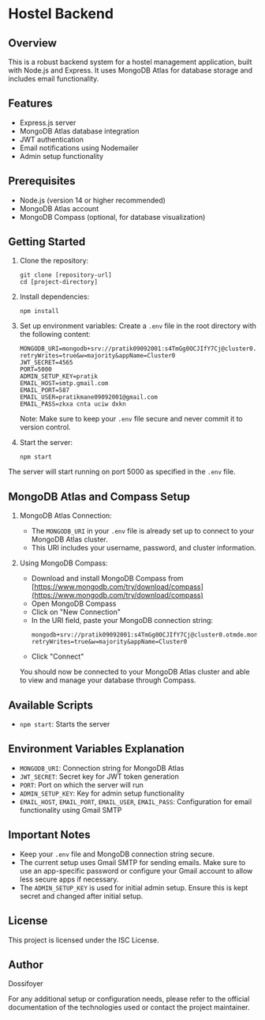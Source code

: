 # Hostel Backend

## Overview

This is a robust backend system for a hostel management application, built with Node.js and Express. It uses MongoDB Atlas for database storage and includes email functionality.

## Features

- Express.js server
- MongoDB Atlas database integration
- JWT authentication
- Email notifications using Nodemailer
- Admin setup functionality

## Prerequisites

- Node.js (version 14 or higher recommended)
- MongoDB Atlas account
- MongoDB Compass (optional, for database visualization)

## Getting Started

1. Clone the repository:

   ```
   git clone [repository-url]
   cd [project-directory]
   ```

2. Install dependencies:

   ```
   npm install
   ```

3. Set up environment variables:
   Create a `.env` file in the root directory with the following content:

   ```
   MONGODB_URI=mongodb+srv://pratik09092001:s4TmGg0OCJIfY7Cj@cluster0.otmde.mongodb.net/?retryWrites=true&w=majority&appName=Cluster0
   JWT_SECRET=4565
   PORT=5000
   ADMIN_SETUP_KEY=pratik
   EMAIL_HOST=smtp.gmail.com
   EMAIL_PORT=587
   EMAIL_USER=pratikmane09092001@gmail.com
   EMAIL_PASS=zkxa cnta uciw dxkn
   ```

   Note: Make sure to keep your `.env` file secure and never commit it to version control.

4. Start the server:
   ```
   npm start
   ```

The server will start running on port 5000 as specified in the `.env` file.

## MongoDB Atlas and Compass Setup

1. MongoDB Atlas Connection:

   - The `MONGODB_URI` in your `.env` file is already set up to connect to your MongoDB Atlas cluster.
   - This URI includes your username, password, and cluster information.

2. Using MongoDB Compass:

   - Download and install MongoDB Compass from [https://www.mongodb.com/try/download/compass](https://www.mongodb.com/try/download/compass)
   - Open MongoDB Compass
   - Click on "New Connection"
   - In the URI field, paste your MongoDB connection string:
     ```
     mongodb+srv://pratik09092001:s4TmGg0OCJIfY7Cj@cluster0.otmde.mongodb.net/?retryWrites=true&w=majority&appName=Cluster0
     ```
   - Click "Connect"

   You should now be connected to your MongoDB Atlas cluster and able to view and manage your database through Compass.

## Available Scripts

- `npm start`: Starts the server

## Environment Variables Explanation

- `MONGODB_URI`: Connection string for MongoDB Atlas
- `JWT_SECRET`: Secret key for JWT token generation
- `PORT`: Port on which the server will run
- `ADMIN_SETUP_KEY`: Key for admin setup functionality
- `EMAIL_HOST`, `EMAIL_PORT`, `EMAIL_USER`, `EMAIL_PASS`: Configuration for email functionality using Gmail SMTP

## Important Notes

- Keep your `.env` file and MongoDB connection string secure.
- The current setup uses Gmail SMTP for sending emails. Make sure to use an app-specific password or configure your Gmail account to allow less secure apps if necessary.
- The `ADMIN_SETUP_KEY` is used for initial admin setup. Ensure this is kept secret and changed after initial setup.

## License

This project is licensed under the ISC License.

## Author

Dossifoyer

For any additional setup or configuration needs, please refer to the official documentation of the technologies used or contact the project maintainer.
